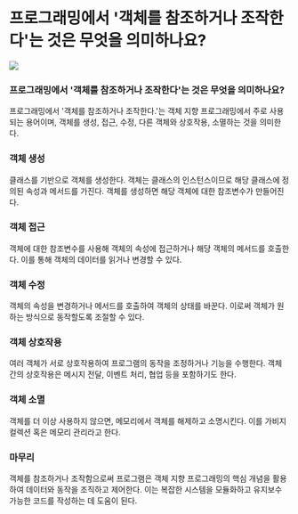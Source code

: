 # 프로그래밍에서 '객체를 참조하거나 조작한다'는 것은 무엇을 의미하나요?

![](https://velog.velcdn.com/images/chrios99/post/1731f8e1-3611-48e6-94e3-1b4176d25daa/image.png)
### 프로그래밍에서 '객체를 참조하거나 조작한다'는 것은 무엇을 의미하나요?
프로그래밍에서 '객체를 참조하거나 조작한다.'는 객체 지향 프로그래밍에서 주로 사용되는 용어이며, 객체를 생성, 접근, 수정, 다른 객체와 상호작용, 소멸하는 것을 의미한다.

### 객체 생성
클래스를 기반으로 객체를 생성한다. 
객체는 클래스의 인스턴스이므로 해당 클래스에 정의된 속성과 메서드를 가진다. 
객체를 생성하면 해당 객체에 대한 참조변수가 만들어진다.

### 객체 접근
객체에 대한 참조변수를 사용해 객체의 속성에 접근하거나 해당 객체의 메서드를 호출한다. 
이를 통해 객체의 데이터를 읽거나 변경할 수 있다.

### 객체 수정
객체의 속성을 변경하거나 메서드를 호출하여 객체의 상태를 바꾼다. 
이로써 객체가 원하는 방식으로 동작할도록 조절할 수 있다.

### 객체 상호작용
여러 객체가 서로 상호작용하여 프로그램의 동작을 조정하거나 기능을 수행한다. 
객체 간의 상호작용은 메시지 전달, 이벤트 처리, 협업 등을 포함하기도 한다.

### 객체 소멸
객체를 더 이상 사용하지 않으면, 메모리에서 객체를 해제하고 소명시킨다. 
이를 가비지 컬렉션 혹은 메모리 관리라고 한다.

### 마무리
객체를 참조하거나 조작함으로써 프로그램은 객체 지향 프로그래밍의 핵심 개념을 활용하여 데이터와 동작을 조직하고 제어한다. 
이는 복잡한 시스템을 모듈화하고 유지보수 가능한 코드를 작성하는 데 도움이 된다. 